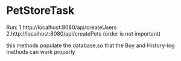 # PetStoreTask

Run:
1.http://localhost:8080/api/createUsers
2.http://localhost:8080/api/createPets
(order is not important)

 this methods populate the database,so that the Buy and
 History-log methods can work properly

